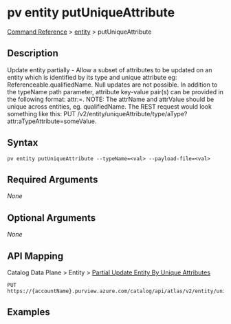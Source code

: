 # pv entity putUniqueAttribute
[Command Reference](../../../README.md#command-reference) > [entity](./main.md) > putUniqueAttribute

## Description
Update entity partially - Allow a subset of attributes to be updated on an entity which is identified by its type and unique attribute  eg: Referenceable.qualifiedName. Null updates are not possible. In addition to the typeName path parameter, attribute key-value pair(s) can be provided in the following format: attr:=. NOTE: The attrName and attrValue should be unique across entities, eg. qualifiedName. The REST request would look something like this: PUT /v2/entity/uniqueAttribute/type/aType?attr:aTypeAttribute=someValue.

## Syntax
```
pv entity putUniqueAttribute --typeName=<val> --payload-file=<val>
```

## Required Arguments
*None*

## Optional Arguments
*None*

## API Mapping
Catalog Data Plane > Entity > [Partial Update Entity By Unique Attributes](https://docs.microsoft.com/en-us/rest/api/purview/catalogdataplane/entity/partial-update-entity-by-unique-attributes)
```
PUT https://{accountName}.purview.azure.com/catalog/api/atlas/v2/entity/uniqueAttribute/type/{typeName}
```

## Examples
```powershell

```